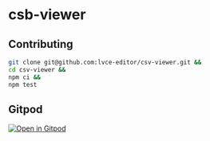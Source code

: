 # csb-viewer

## Contributing

```sh
git clone git@github.com:lvce-editor/csv-viewer.git &&
cd csv-viewer &&
npm ci &&
npm test
```

## Gitpod

[![Open in Gitpod](https://gitpod.io/button/open-in-gitpod.svg)](https://gitpod.io/#https://github.com/lvce-editor/csv-viewer)
